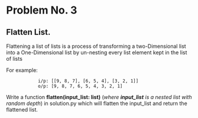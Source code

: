 # Problem No. 3

## Flatten List.
Flattening a list of lists is a process of transforming a two-Dimensional list into a One-Dimensional list by un-nesting every list element kept in the list of lists

For example:
    
                i/p: [[9, 8, 7], [6, 5, 4], [3, 2, 1]] 
                o/p: [9, 8, 7, 6, 5, 4, 3, 2, 1]

Write a function **flatten(input_list: list)** (*where **input_list** is a nested list with random depth*)  in solution.py which will flatten the input_list and return the flattened list.
